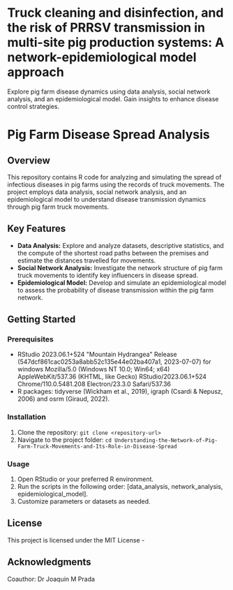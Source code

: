 # Truck cleaning and disinfection, and the risk of PRRSV transmission in multi-site pig production systems: A network-epidemiological model approach 
Explore pig farm disease dynamics using data analysis, social network analysis, and an epidemiological model. Gain insights to enhance disease control strategies.
# Pig Farm Disease Spread Analysis

## Overview

This repository contains R code for analyzing and simulating the spread of infectious diseases in pig farms using the records of truck movements. The project employs data analysis, social network analysis, and an epidemiological model to understand disease transmission dynamics through pig farm truck movements.

## Key Features

- **Data Analysis:** Explore and analyze datasets, descriptive statistics, and the compute of the shortest road paths between the premises and estimate the distances travelled for movements. 
- **Social Network Analysis:** Investigate the network structure of pig farm truck movements to identify key influencers in disease spread.
- **Epidemiological Model:** Develop and simulate an epidemiological model to assess the probability of disease transmission within the pig farm network.

## Getting Started

### Prerequisites

- RStudio 2023.06.1+524 "Mountain Hydrangea" Release (547dcf861cac0253a8abb52c135e44e02ba407a1, 2023-07-07) for windows
Mozilla/5.0 (Windows NT 10.0; Win64; x64) AppleWebKit/537.36 (KHTML, like Gecko) RStudio/2023.06.1+524 Chrome/110.0.5481.208 Electron/23.3.0 Safari/537.36
- R packages: tidyverse  (Wickham et al., 2019), igraph (Csardi & Nepusz, 2006) and osrm (Giraud, 2022). 

### Installation

1. Clone the repository: `git clone <repository-url>`
2. Navigate to the project folder: `cd Understanding-the-Network-of-Pig-Farm-Truck-Movements-and-Its-Role-in-Disease-Spread
`

### Usage

1. Open RStudio or your preferred R environment.
2. Run the scripts in the following order: [data_analysis, network_analysis, epidemiological_model].
3. Customize parameters or datasets as needed.


## License

This project is licensed under the MIT License - 

## Acknowledgments

Coauthor: Dr Joaquin M Prada

